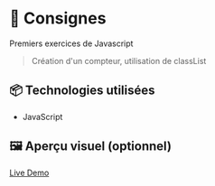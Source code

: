 # 🚀 Consignes

Premiers exercices de Javascript 
> Création d'un compteur, utilisation de classList

## 📦 Technologies utilisées

- JavaScript


## 🖼️ Aperçu visuel (optionnel)

[Live Demo](https://ocrzia.github.io/JS1--Compteur-darkmode/)